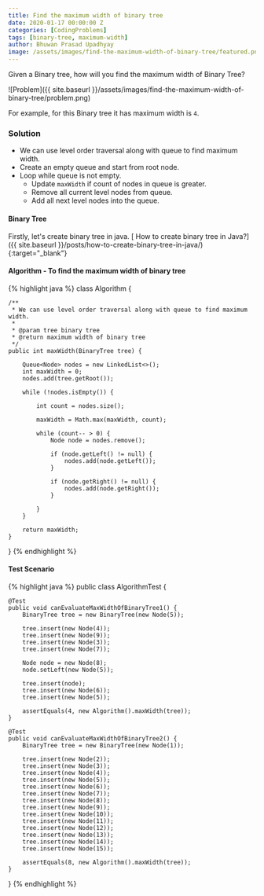 ```yaml
---
title: Find the maximum width of binary tree
date: 2020-01-17 00:00:00 Z
categories: [CodingProblems]
tags: [binary-tree, maximum-width]
author: Bhuwan Prasad Upadhyay
image: /assets/images/find-the-maximum-width-of-binary-tree/featured.png
---
```


Given a Binary tree, how will you find the maximum width of Binary Tree?

![Problem]({{ site.baseurl }}/assets/images/find-the-maximum-width-of-binary-tree/problem.png)

For example, for this Binary tree it has maximum width is `4`.

### Solution
* We can use level order traversal along with queue to find maximum width.
* Create an empty queue and start from root node.
* Loop while queue is not empty.
    * Update `maxWidth` if count of nodes in queue is greater.
    * Remove all current level nodes from queue.
    * Add all next level nodes into the queue. 

#### Binary Tree

Firstly, let's create binary tree in java. [<i class="fa fa-info"></i> How to create binary tree in Java?]({{ site.baseurl }}/posts/how-to-create-binary-tree-in-java/){:target="_blank"}

#### Algorithm - To find the maximum width of binary tree

{% highlight java %}
class Algorithm {

    /**
     * We can use level order traversal along with queue to find maximum width.
     *
     * @param tree binary tree
     * @return maximum width of binary tree
     */
    public int maxWidth(BinaryTree tree) {

        Queue<Node> nodes = new LinkedList<>();
        int maxWidth = 0;
        nodes.add(tree.getRoot());

        while (!nodes.isEmpty()) {

            int count = nodes.size();

            maxWidth = Math.max(maxWidth, count);

            while (count-- > 0) {
                Node node = nodes.remove();

                if (node.getLeft() != null) {
                    nodes.add(node.getLeft());
                }

                if (node.getRight() != null) {
                    nodes.add(node.getRight());
                }

            }
        }

        return maxWidth;
    }

}
{% endhighlight %}

#### Test Scenario

{% highlight java %}
public class AlgorithmTest {

    @Test
    public void canEvaluateMaxWidthOfBinaryTree1() {
        BinaryTree tree = new BinaryTree(new Node(5));

        tree.insert(new Node(4));
        tree.insert(new Node(9));
        tree.insert(new Node(3));
        tree.insert(new Node(7));

        Node node = new Node(8);
        node.setLeft(new Node(5));
        
        tree.insert(node);
        tree.insert(new Node(6));
        tree.insert(new Node(5));

        assertEquals(4, new Algorithm().maxWidth(tree));
    }

    @Test
    public void canEvaluateMaxWidthOfBinaryTree2() {
        BinaryTree tree = new BinaryTree(new Node(1));

        tree.insert(new Node(2));
        tree.insert(new Node(3));
        tree.insert(new Node(4));
        tree.insert(new Node(5));
        tree.insert(new Node(6));
        tree.insert(new Node(7));
        tree.insert(new Node(8));
        tree.insert(new Node(9));
        tree.insert(new Node(10));
        tree.insert(new Node(11));
        tree.insert(new Node(12));
        tree.insert(new Node(13));
        tree.insert(new Node(14));
        tree.insert(new Node(15));

        assertEquals(8, new Algorithm().maxWidth(tree));
    }

}
{% endhighlight %}
